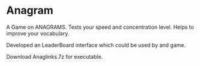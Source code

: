 # Anagram
A Game on ANAGRAMS.
Tests your speed and concentration level.
Helps to improve your vocabulary.

Developed an LeaderBoard interface which could be used by and game.

Download Anaglinks.7z for executable.
